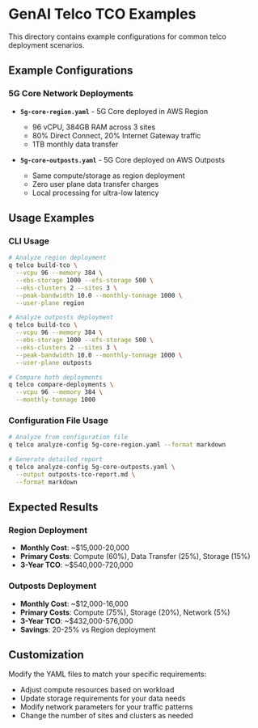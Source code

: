 # GenAI Telco TCO Examples

This directory contains example configurations for common telco deployment scenarios.

## Example Configurations

### 5G Core Network Deployments

- **`5g-core-region.yaml`** - 5G Core deployed in AWS Region
  - 96 vCPU, 384GB RAM across 3 sites
  - 80% Direct Connect, 20% Internet Gateway traffic
  - 1TB monthly data transfer

- **`5g-core-outposts.yaml`** - 5G Core deployed on AWS Outposts
  - Same compute/storage as region deployment
  - Zero user plane data transfer charges
  - Local processing for ultra-low latency

## Usage Examples

### CLI Usage

```bash
# Analyze region deployment
q telco build-tco \
  --vcpu 96 --memory 384 \
  --ebs-storage 1000 --efs-storage 500 \
  --eks-clusters 2 --sites 3 \
  --peak-bandwidth 10.0 --monthly-tonnage 1000 \
  --user-plane region

# Analyze outposts deployment
q telco build-tco \
  --vcpu 96 --memory 384 \
  --ebs-storage 1000 --efs-storage 500 \
  --eks-clusters 2 --sites 3 \
  --peak-bandwidth 10.0 --monthly-tonnage 1000 \
  --user-plane outposts

# Compare both deployments
q telco compare-deployments \
  --vcpu 96 --memory 384 \
  --monthly-tonnage 1000
```

### Configuration File Usage

```bash
# Analyze from configuration file
q telco analyze-config 5g-core-region.yaml --format markdown

# Generate detailed report
q telco analyze-config 5g-core-outposts.yaml \
  --output outposts-tco-report.md \
  --format markdown
```

## Expected Results

### Region Deployment
- **Monthly Cost**: ~$15,000-20,000
- **Primary Costs**: Compute (60%), Data Transfer (25%), Storage (15%)
- **3-Year TCO**: ~$540,000-720,000

### Outposts Deployment  
- **Monthly Cost**: ~$12,000-16,000
- **Primary Costs**: Compute (75%), Storage (20%), Network (5%)
- **3-Year TCO**: ~$432,000-576,000
- **Savings**: 20-25% vs Region deployment

## Customization

Modify the YAML files to match your specific requirements:

- Adjust compute resources based on workload
- Update storage requirements for your data needs
- Modify network parameters for your traffic patterns
- Change the number of sites and clusters as needed